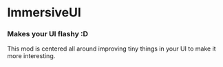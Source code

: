 # ImmersiveUI
### Makes your UI flashy :D

This mod is centered all around improving tiny things in your UI to make it more interesting.
